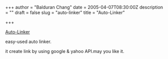 +++
author = "Balduran Chang"
date = 2005-04-07T08:30:00Z
description = ""
draft = false
slug = "auto-linker"
title = "Auto-Linker"

+++


[Auto-Linker](http://blog.outer-court.com/yahoo/autolinker.php5)

easy-used auto linker.  
  
it create link by using google & yahoo API.may you like it.

